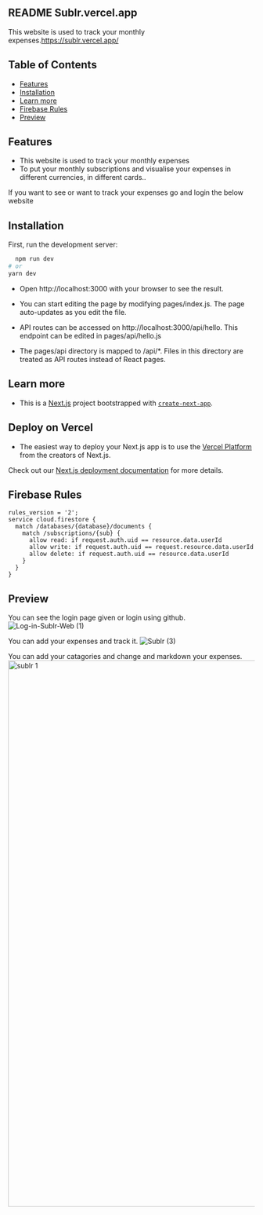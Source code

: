 
## README Sublr.vercel.app 

  
  
This website is used to track your monthly expenses.https://sublr.vercel.app/

## Table of Contents
- [Features](#features)
- [Installation](#installation)
- [Learn more](#Learn-more)
- [Firebase Rules](#firebase-rules)
- [Preview](#preview)




## Features

* This website is used to track your monthly expenses
* To put your monthly subscriptions and visualise your expenses in different currencies, in different cards..
 
 If you want to see or want to track your expenses go and login the below website



## Installation

First, run the development server:

```bash
  npm run dev
# or
yarn dev
```
 * Open http://localhost:3000 with your browser to see the result.

 * You can start editing the page by modifying pages/index.js. The page auto-updates as you edit the file.

* API routes can be accessed on http://localhost:3000/api/hello. This endpoint can be edited in pages/api/hello.js

* The pages/api directory is mapped to /api/*. Files in this directory are treated as API routes instead of React pages.


## Learn more

* This is a [Next.js](https://nextjs.org/) project bootstrapped with [`create-next-app`](https://github.com/vercel/next.js/tree/canary/packages/create-next-app).
## Deploy on Vercel

* The easiest way to deploy your Next.js app is to use the [Vercel Platform](https://vercel.com/new?utm_medium=default-template&filter=next.js&utm_source=create-next-app&utm_campaign=create-next-app-readme) from the creators of Next.js.

Check out our [Next.js deployment documentation](https://nextjs.org/docs/deployment) for more details.
## Firebase Rules

```
rules_version = '2';
service cloud.firestore {
  match /databases/{database}/documents {
    match /subscriptions/{sub} {
	  allow read: if request.auth.uid == resource.data.userId
      allow write: if request.auth.uid == request.resource.data.userId
      allow delete: if request.auth.uid == resource.data.userId
    }
  }
}
```
## Preview

You can see the login page given or login using github.
![Log-in-Sublr-Web (1)](https://user-images.githubusercontent.com/107571990/195987207-b9f69fd7-596a-494b-b542-50e1c2fb802c.png)

You can add your expenses and track it.
![Sublr (3)](https://user-images.githubusercontent.com/107571990/195987233-d0712ca4-66a5-4379-986e-d46bf0dbf1b0.png)

You can add your catagories and change and markdown your expenses. 
<img width="1113" alt="sublr 1" src="https://user-images.githubusercontent.com/107571990/195987142-5095d421-f77e-4daf-9530-556458183e15.png">




